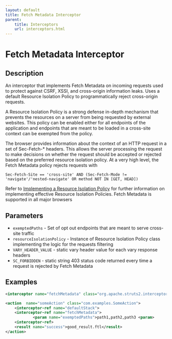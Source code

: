 ```yaml
---
layout: default
title: Fetch Metadata Interceptor
parent:
    title: Interceptors
    url: interceptors.html
---
```


# Fetch Metadata Interceptor

## Description

An interceptor that implements Fetch Metadata on incoming requests used to protect against CSRF, XSSI, and cross-origin information leaks. Uses a default Resource Isolation Policy to programmatically reject cross-origin requests.

A Resource Isolation Policy is a strong defense in-depth mechanism that prevents the resources on a server from being requested by external websites. This policy can be enabled either for all endpoints of the application and  endpoints that are meant to be loaded in a cross-site context can be exempted from the policy.

The browser provides information about the context of an HTTP request in a set of Sec-Fetch-* headers. This allows the server processing the request to make decisions on whether the request should be accepted or rejected based on the preferred resource isolation policy. At a very high level, the Fetch Metadata policy rejects requests with

```
Sec-Fetch-Site == 'cross-site' AND (Sec-Fetch-Mode != 'navigate'/'nested-navigate' OR method NOT IN [GET, HEAD])
```

Refer to [Implementing a Resource Isolation Policy](https://web.dev/fetch-metadata/#implementing-a-resource-isolation-policy) for further information on implementing effective Resource Isolation Policies.
Fetch Metadata is supported in all major browsers

## Parameters

- `exemptedPaths` - Set of opt out endpoints that are meant to serve cross-site traffic
- `resourceIsolationPolicy` - Instance of Resource Isolation Policy class implementing the logic for the requests filtering
- `VARY_HEADER_VALUE` - static vary header value for each vary response headers
- `SC_FORBIDDEN` - static string 403 status code returned every time a request is rejected by Fetch Metadata

## Examples

```xml
<interceptor name="fetchMetadata" class="org.apache.struts2.interceptor.FetchMetadataInterceptor"/>

<action  name="someAction" class="com.examples.SomeAction">
    <interceptor-ref name="defaultStack">
    <interceptor-ref name="fetchMetadata">
            <param name="exemptedPaths">path1,path2,path3 <param>
    <interceptor-ref>
    <result name="success">good_result.ftl</result>
</action>
```
